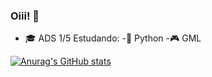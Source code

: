 ### Oiii! 👋
- 🎓 ADS 1/5
Estudando: 
  -🐍 Python
  -🎮 GML


[![Anurag's GitHub stats](https://github-readme-stats.vercel.app/api?username=barbosa-jp&bg_color=00000000&theme=cobalt&text_color=ffffff&locale=pt-br&&hide_title=true&hide_border=true)](https://github.com/anuraghazra/github-readme-stats) 
